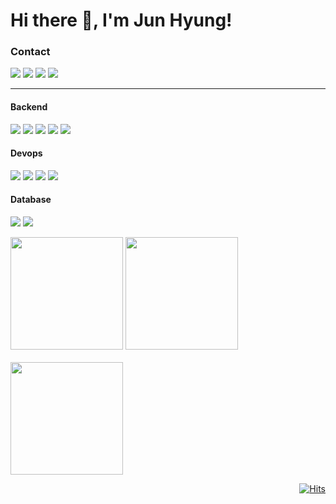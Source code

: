 <div align="left">
     <h1>Hi there 👋, I'm Jun Hyung!</h1>
     <h3>Contact</h3>
     <span>
          <a href="mailto:kingjh1125@gmail.com" target="_blank"><img src="https://img.shields.io/badge/GMAIL-EA4335?logo=Gmail&logoColor=white"/></a>
          <a href="https://www.linkedin.com/in/junhyung-son" target="_blank"><img src="https://img.shields.io/badge/LINKEDIN-0A66C2?logo=Linkedin&logoColor=white"/></a>
          <a href="https://publish.obsidian.md/sonjh919" target="_blank"><img src="https://img.shields.io/badge/-TECHBLOG-EA4335?logo=Blog&logoColor=white&link=https://publish.obsidian.md/sonjh919"/></a>
          <a href="https://docs.google.com/document/d/e/2PACX-1vTfcZw3xttk0NEPdxBeY_jczYyTUEZuWFhS-5x4kPXqNeubjixrXf3Xtnj_OwKWb5zmOtTtZxkROxQP/pub">
               <img src="https://img.shields.io/badge/RESUME-%231976D2.svg?logo=googledocs&logoColor=white&link=https://docs.google.com/document/d/e/2PACX-1vSssG50XnqXTEBetSQBQ-mIeDexC7ahnViIor2uTAPUx4MJVwXervNgYe-T2LpTys0WlDmoC-WcRXtA/pub"/>
          </a>
     </span>
</div>
<hr>
<div>
  <h4>Backend</h4>
     <p>
          <img src="https://img.shields.io/badge/java-%23ED8B00.svg?style=for-the-badge&logo=openjdk&logoColor=white)"/>
          <img src="https://img.shields.io/badge/python-3670A0?style=for-the-badge&logo=python&logoColor=ffdd54"/>
          <img src="https://img.shields.io/badge/spring-%236DB33F.svg?style=for-the-badge&logo=spring&logoColor=white"/>
          <img src="https://img.shields.io/badge/Hibernate-59666C?style=for-the-badge&logo=Hibernate&logoColor=white"/>
          <img src="https://img.shields.io/badge/-ElasticSearch-005571?style=for-the-badge&logo=elasticsearch&logoColor=white"/>
     </p>
  <h4>Devops</h4>
      <p>
          <img src="https://img.shields.io/badge/docker-%230db7ed.svg?style=for-the-badge&logo=docker&logoColor=white"/>
          <img src="https://img.shields.io/badge/AWS-%23FF9900.svg?style=for-the-badge&logo=amazon-aws&logoColor=white"/>
          <img src="https://img.shields.io/badge/prometheus-E6522C.svg?style=for-the-badge&logo=prometheus&logoColor=white"/>
          <img src="https://img.shields.io/badge/Grafana-F46800.svg?style=for-the-badge&logo=/Grafana&logoColor=white"/>
     </p>
  <h4>Database</h4>
      <p>
        <img src="https://img.shields.io/badge/redis-%23DD0031.svg?style=for-the-badge&logo=redis&logoColor=white"/>
          <img src="https://img.shields.io/badge/mysql-4479A1.svg?style=for-the-badge&logo=mysql&logoColor=white"/>
      </p>
</div>
<div>
       <img height="180em" src ="https://github-readme-stats-three-lake-71.vercel.app/api?username=sonjh919&show_icons=true&hide_border=true&theme=github_dark">
       <img height="180em" src="https://github-readme-stats-three-lake-71.vercel.app/api/top-langs/?username=sonjh919&hide_border=true&layout=compact&theme=github_dark">  
</div>
<br>
<div>
     <img height="180em" src="http://mazassumnida.wtf/api/v2/generate_badge?boj=kingjh1125">
</div>

<!--
  <a target="_blank" rel="noreferrer noopener" href="https://solved.ac/profile/kingjh1125">
    <img height="180em" src="http://mazassumnida.wtf/api/v2/generate_badge?boj=kingjh1125">
    <img height="180em" src="http://mazandi.herokuapp.com/api?handle=kingjh1125&theme=dark">
  </a>
-->
<!--[![Harlok's WakaTime stats](https://github-readme-stats.vercel.app/api/wakatime?username=sonjh)](https://github.com/anuraghazra/github-readme-stats)-->
<!--![Top Langs](https://github-readme-stats.vercel.app/api/top-langs/?username=anuraghazra&layout=compact)-->
<!--[![Solved.ac프로필](http://mazassumnida.wtf/api/v2/generate_badge?boj=kingjh1125)](https://solved.ac/kingjh1125)-->

<div align="right">
  
  [![Hits](https://hits.seeyoufarm.com/api/count/incr/badge.svg?url=https%3A%2F%2Fgithub.com%2Fsonjh919&count_bg=%2379C83D&title_bg=%23555555&icon=&icon_color=%23E7E7E7&title=hits&edge_flat=false)](https://hits.seeyoufarm.com)
  
</div>



